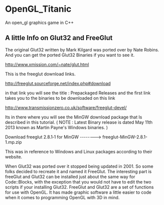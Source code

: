 # OpenGL_Titanic
An open_gl graphics game in C++

## A little Info on Glut32 and FreeGlut

The original Glut32 written by Mark Kilgard was ported over by Nate Robins. And you can get the ported Glut32 Binaries if you want to see it.

http://www.xmission.com/~nate/glut.html

This is the freeglut download links.

http://freeglut.sourceforge.net/index.php#download

in that link you will see the title : Prepackaged Releases and the first link takes you to the binaries to be downloaded on this link

http://www.transmissionzero.co.uk/software/freeglut-devel/

Its in there where you will see the MinGW download package that Is described in this tutorial. ( NOTE : Latest Binary release is dated May 11th 2013 known as Martin Payne's Windows binaries. )

Download freeglut 2.8.1‑1 for MinGW --------> freeglut-MinGW-2.8.1-1.mp.zip

This was in reference to Windows and Linux packages according to their website.

When Glut32 was ported over it stopped being updated in 2001. So some folks decided to recreate it and named it FreeGlut. The interesting part is freeGlut and Glut32 can be installed just about the same way for Code::Blocks, with the exception that you would not have to edit the two scripts if your installing Glut32. FreeGlut and Glut32 are a set of functions for use with OpenGL. It has made graphic software a little easier to code when it comes to programming OpenGL with 3D in mind.
